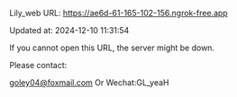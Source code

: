 Lily_web URL: https://ae6d-61-165-102-156.ngrok-free.app

Updated at: 2024-12-10 11:31:54

If you cannot open this URL, the server might be down.

Please contact: 

goley04@foxmail.com Or Wechat:GL_yeaH